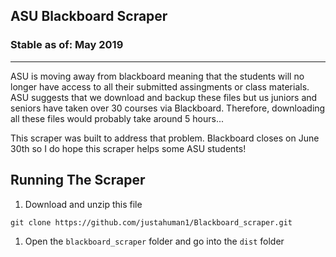 ## ASU Blackboard Scraper

### Stable as of: May 2019

<hr/>

ASU is moving away from blackboard meaning that the students will no longer have access to all their submitted assingments or class materials. ASU suggests that we download and backup these files but us juniors and seniors have taken over 30 courses via Blackboard. Therefore, downloading all these files would probably take around 5 hours...

This scraper was built to address that problem. Blackboard closes on June 30th so I do hope this scraper helps some ASU students! 

Running The Scraper
---
1. Download and unzip this file

  ```git clone https://github.com/justahuman1/Blackboard_scraper.git```
1. Open the ```blackboard_scraper``` folder and go into the ```dist``` folder


